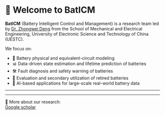 # 👋 Welcome to BatICM

**BatICM** (Battery Intelligent Control and Management) is a research team led by [Dr. Zhongwei Deng](https://faculty.uestc.edu.cn/dengzhongwei/zh_CN/index.htm) from the School of Mechanical and Electrical Engineering, University of Electronic Science and Technology of China (UESTC).

We focus on:
- 🔋  Battery physical and equivalent-circuit modeling  
- 📊 Data-driven state estimation and lifetime prediction of batteries   
- 🛠️ Fault diagnosis and safety warning of batteries  
- 🔄 Evaluation and secondary utilization of retired batteries  
- 🤖 AI-based applications for large-scale real-world battery data
---
---

📍 More about our research:  
[Google scholar](https://scholar.google.com/citations?user=aL1sCI4AAAAJ&hl=zh-EN)
